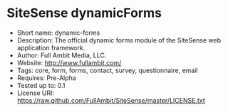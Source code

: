 SiteSense dynamicForms
======================
 - Short name: dynamic-forms
 - Description: The official dynamic forms module of the SiteSense web application framework.
 - Author: Full Ambit Media, LLC.
 - Website: http://www.fullambit.com/
 - Tags: core, form, forms, contact, survey, questionnaire, email
 - Requires: Pre-Alpha
 - Tested up to: 0.1
 - License URI: https://raw.github.com/FullAmbit/SiteSense/master/LICENSE.txt